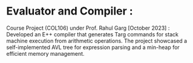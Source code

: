 # Evaluator and Compiler : 
Course Project (COL106) under Prof. Rahul Garg [October 2023] : Developed an E++ compiler that generates Targ commands for stack machine execution from arithmetic operations. The project showcased a self-implemented AVL tree for expression parsing and a min-heap for efficient memory management.
